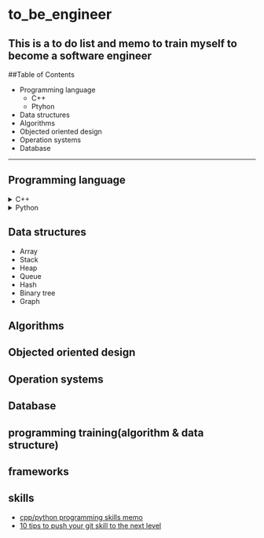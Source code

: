 # to_be_engineer
This is a to do list and memo to train myself to become a software engineer
---
##Table of Contents
- Programming language
    - C++
    - Ptyhon
- Data structures
- Algorithms
- Objected oriented design
- Operation systems
- Database

---
## Programming language
<details>
<summary> C++ </summary>
- Basic concept
- Self-memo
</details>

<details>
<summary> Python </summary>
- Basic concept
- Self-memo
</details>

## Data structures
- Array
- Stack
- Heap
- Queue
- Hash
- Binary tree
- Graph

## Algorithms

## Objected oriented design

## Operation systems

## Database

## programming training(algorithm & data structure)


## frameworks

## skills 
+ [cpp/python programming skills memo](https://github.com/penglaige/to_be_engineer/blob/master/leetcode/README.md)
+ [10 tips to push your git skill to the next level](https://www.sitepoint.com/10-tips-git-next-level/)
